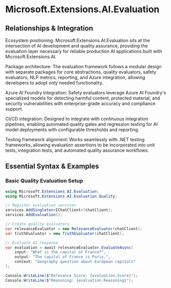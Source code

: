 # Microsoft.Extensions.AI.Evaluation
## Relationships & Integration

Ecosystem positioning: Microsoft.Extensions.AI.Evaluation sits at the intersection of AI development and quality assurance, providing the evaluation layer necessary for reliable production AI applications built with Microsoft.Extensions.AI.

Package architecture: The evaluation framework follows a modular design with separate packages for core abstractions, quality evaluators, safety evaluators, NLP metrics, reporting, and Azure integration, allowing developers to adopt only needed functionality.

Azure AI Foundry integration: Safety evaluators leverage Azure AI Foundry's specialized models for detecting harmful content, protected material, and security vulnerabilities with enterprise-grade accuracy and compliance support.

CI/CD integration: Designed to integrate with continuous integration pipelines, enabling automated quality gates and regression testing for AI model deployments with configurable thresholds and reporting.

Testing framework alignment: Works seamlessly with .NET testing frameworks, allowing evaluation assertions to be incorporated into unit tests, integration tests, and automated quality assurance workflows.

## Essential Syntax & Examples

### Basic Quality Evaluation Setup

```csharp
using Microsoft.Extensions.AI.Evaluation;
using Microsoft.Extensions.AI.Evaluation.Quality;

// Register evaluation services
services.AddSingleton<IChatClient>(chatClient);
services.AddEvaluation();

// Create quality evaluators
var relevanceEvaluator = new RelevanceEvaluator(chatClient);
var truthEvaluator = new TruthEvaluator(chatClient);

// Evaluate AI response
var evaluation = await relevanceEvaluator.EvaluateAsync(
    input: "What is the capital of France?",
    output: "The capital of France is Paris.",
    context: "Geography question about European capitals"
);

Console.WriteLine($"Relevance Score: {evaluation.Score}");
Console.WriteLine($"Reasoning: {evaluation.Reasoning}");
```

